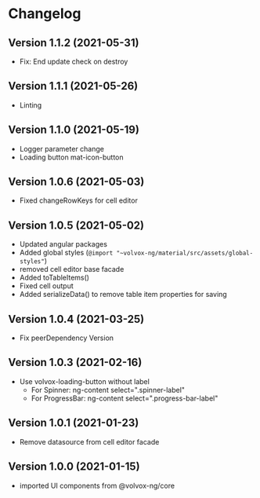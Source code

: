# Changelog

## Version 1.1.2 (2021-05-31)
- Fix: End update check on destroy

## Version 1.1.1 (2021-05-26)
- Linting

## Version 1.1.0 (2021-05-19)
- Logger parameter change
- Loading button mat-icon-button

## Version 1.0.6 (2021-05-03)
- Fixed changeRowKeys for cell editor

## Version 1.0.5 (2021-05-02)
- Updated angular packages
- Added global styles (`@import "~volvox-ng/material/src/assets/global-styles"`)
- removed cell editor base facade
- Added toTableItems()
- Fixed cell output
- Added serializeData() to remove table item properties for saving

## Version 1.0.4 (2021-03-25)
- Fix peerDependency Version

## Version 1.0.3 (2021-02-16)
- Use volvox-loading-button without label
    - For Spinner: ng-content select=".spinner-label"
    - For ProgressBar: ng-content select=".progress-bar-label"

## Version 1.0.1 (2021-01-23)
- Remove datasource from cell editor facade

## Version 1.0.0 (2021-01-15)

- imported UI components from @volvox-ng/core